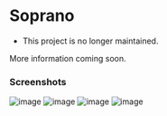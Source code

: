 # Soprano
- This project is no longer maintained.

More information coming soon.

### Screenshots
![image](https://user-images.githubusercontent.com/71740767/235467424-62afe407-7065-4430-b40d-d8eee67eea62.png)
![image](https://user-images.githubusercontent.com/71740767/235467151-89479372-f342-4187-b713-b1583b42b986.png)
![image](https://user-images.githubusercontent.com/71740767/235467313-9e3da595-24d3-4b15-8135-ad55f2fa1c0f.png)
![image](https://user-images.githubusercontent.com/71740767/235467051-e723f0b7-7294-4699-ae04-48b07f9fd7d4.png)

